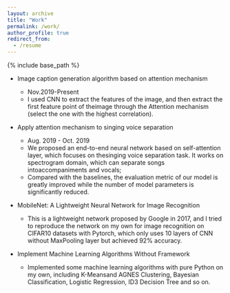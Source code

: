```yaml
---
layout: archive
title: "Work"
permalink: /work/
author_profile: true
redirect_from:
  - /resume
---
```


{% include base_path %}

* Image caption generation algorithm based on attention mechanism
  * Nov.2019-Present
  * I used CNN to extract the features of the image, and then extract the first feature point of theimage through the Attention mechanism (select the one with the highest correlation).
 
 * Apply attention mechanism to singing voice separation
   * Aug. 2019 - Oct. 2019
   * We  proposed  an  end-to-end  neural  network  based  on  self-attention  layer,  which  focuses  on  thesinging  voice  separation  task.   It  works  on  spectrogram  domain,  which  can  separate  songs  intoaccompaniments and vocals;
   * Compared with the baselines, the evaluation metric of our model is greatly improved while the
number of model parameters is significantly reduced.

* MobileNet: A Lightweight Neural Network for Image Recognition
  * This is a lightweight network proposed by Google in 2017, and I tried to reproduce the network on my own for image recognition on CIFAR10 datasets with Pytorch, which only uses 10 layers of CNN without MaxPooling layer but achieved 92% accuracy.
  
* Implement Machine Learning Algorithms Without Framework
  * Implemented some machine learning algorithms with pure Python on my own, including K-Meansand AGNES Clustering, Bayesian Classification, Logistic Regression, ID3 Decision Tree and so on.
